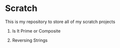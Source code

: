 # Scratch
This is my repository to store all of my scratch projects

1. Is It Prime or Composite

2. Reversing Strings
